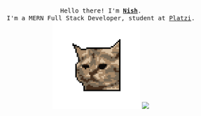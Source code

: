 <p align="center">
  <br>
  <samp>
    Hello there! I'm <b><a rel="nofollow noopener noreferrer" target="_blank" href="https://nish.live/">Nish</a></b>.
    <br>I'm a MERN Full Stack Developer, student at <a rel="nofollow noopener noreferrer" target="_blank" href="https://platzi.com/">Platzi</a>.<br>

</samp>

  <img src="https://raw.githubusercontent.com/n2shh/n2shh/main/pixelcat.png" width="200"/>
  <img src="https://wakatime.com/badge/user/5b343df1-9718-40e9-87ba-d16a98081756.svg" />

</p>
